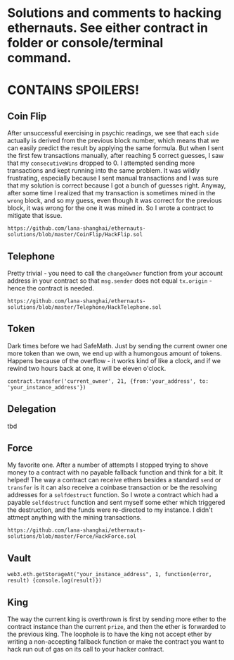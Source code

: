 # Solutions and comments to hacking ethernauts. See either contract in folder or console/terminal command.

# CONTAINS SPOILERS!

## Coin Flip

After unsuccessful exercising in psychic readings, we see that each `side` actually is derived from the previous block number, which means that we can easily predict the result by applying the same formula. But when I sent the first few transactions manually, after reaching 5 correct guesses, I saw that my `consecutiveWins` dropped to 0. I attempted sending more transactions and kept running into the same problem. It was wildly frustrating, especially because I sent manual transactions and I was sure that my solution is correct because I got a bunch of guesses right. Anyway, after some time I realized that my transaction is sometimes mined in the `wrong` block, and so my guess, even though it was correct for the previous block, it was wrong for the one it was mined in. So I wrote a contract to mitigate that issue.
```
https://github.com/lana-shanghai/ethernauts-solutions/blob/master/CoinFlip/HackFlip.sol
```

## Telephone

Pretty trivial - you need to call the `changeOwner` function from your account address in your contract so that `msg.sender` does not equal `tx.origin` - hence the contract is needed. 
```
https://github.com/lana-shanghai/ethernauts-solutions/blob/master/Telephone/HackTelephone.sol
```

## Token

Dark times before we had SafeMath. Just by sending the current owner one more token than we own, we end up with a humongous amount of tokens. Happens because of the overflow - it works kind of like a clock, and if we rewind two hours back at one, it will be eleven o'clock. 
```
contract.transfer('current_owner', 21, {from:'your_address', to: 'your_instance_address'})
```

## Delegation

tbd

## Force

My favorite one. After a number of attempts I stopped trying to shove money to a contract with no payable fallback function and think for a bit. It helped! The way a contract can receive ethers besides a standard `send` or `transfer` is it can also receive a coinbase transaction or be the resolving addresses for a `selfdestruct` function. So I wrote a contract which had a payable `selfdestruct` function and sent myself some ether which triggered the destruction, and the funds were re-directed to my instance. I didn't attmept anything with the mining transactions. 
```
https://github.com/lana-shanghai/ethernauts-solutions/blob/master/Force/HackForce.sol
```

## Vault 

```
web3.eth.getStorageAt("your_instance_address", 1, function(error, result) {console.log(result)})
```

## King

The way the current king is overthrown is first by sending more ether to the contract instance than the current `prize`, and then the ether is forwarded to the previous king. The loophole is to have the king not accept ether by writing a non-accepting fallback function or make the contract you want to hack run out of gas on its call to your hacker contract. 